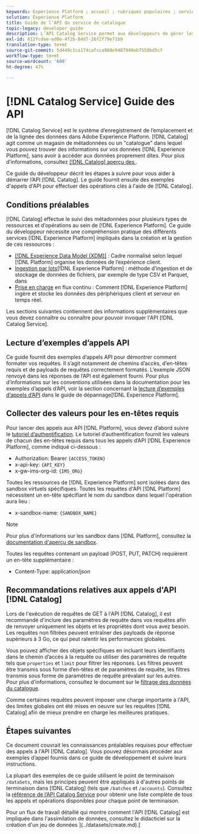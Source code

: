 ```yaml
---
keywords: Experience Platform ; accueil ; rubriques populaires ; service catalogue ; catalogue ; service catalogue ; Catalogue
solution: Experience Platform
title: Guide de l’API du service de catalogue
topic-legacy: developer guide
description: L’API Catalog Service permet aux développeurs de gérer les métadonnées de jeux de données dans Adobe Experience Platform. Suivez ce guide pour savoir comment effectuer des opérations clés à l’aide de l’API.
exl-id: 812fcdae-ed0e-4f2b-84d7-26f2f79e71b9
translation-type: tm+mt
source-git-commit: 5d449c1ca174cafcca988e9487940eb7550bd5cf
workflow-type: tm+mt
source-wordcount: '600'
ht-degree: 47%

---
```


# [!DNL Catalog Service] Guide des API

[!DNL Catalog Service] est le système d’enregistrement de l’emplacement et de la lignée des données dans Adobe Experience Platform. [!DNL Catalog] agit comme un magasin de métadonnées ou un &quot;catalogue&quot; dans lequel vous pouvez trouver des informations sur vos données  [!DNL Experience Platform], sans avoir à accéder aux données proprement dites. Pour plus d’informations, consultez [[!DNL Catalog] aperçu des ](../home.md).

Ce guide du développeur décrit les étapes à suivre pour vous aider à démarrer l’API [!DNL Catalog]. Le guide fournit ensuite des exemples d&#39;appels d&#39;API pour effectuer des opérations clés à l&#39;aide de [!DNL Catalog].

## Conditions préalables

[!DNL Catalog] effectue le suivi des métadonnées pour plusieurs types de ressources et d’opérations au sein de  [!DNL Experience Platform]. Ce guide du développeur nécessite une compréhension pratique des différents services [!DNL Experience Platform] impliqués dans la création et la gestion de ces ressources :

* [[!DNL Experience Data Model (XDM)]](../../xdm/home.md) : Cadre normalisé selon lequel [!DNL Platform] organise les données de l’expérience client.
* [Ingestion par lots](../../ingestion/batch-ingestion/overview.md)[!DNL Experience Platform] : méthode d’ingestion et de stockage de données de fichiers, par exemple de type CSV et Parquet, dans 
* [Prise en charge](../../ingestion/streaming-ingestion/overview.md) en flux continu : Comment  [!DNL Experience Platform] ingère et stocke les données des périphériques client et serveur en temps réel.

Les sections suivantes contiennent des informations supplémentaires que vous devez connaître ou connaître pour pouvoir invoquer l&#39;API [!DNL Catalog Service].

## Lecture d’exemples d’appels API

Ce guide fournit des exemples d’appels API pour démontrer comment formater vos requêtes. Il s’agit notamment de chemins d’accès, d’en-têtes requis et de payloads de requêtes correctement formatés. L’exemple JSON renvoyé dans les réponses de l’API est également fourni. Pour plus d’informations sur les conventions utilisées dans la documentation pour les exemples d’appels d’API, voir la section concernant la [lecture d’exemples d’appels d’API](../../landing/troubleshooting.md#how-do-i-format-an-api-request) dans le guide de dépannage[!DNL Experience Platform].

## Collecter des valeurs pour les en-têtes requis

Pour lancer des appels aux API [!DNL Platform], vous devez d’abord suivre le [tutoriel d’authentification](https://www.adobe.com/go/platform-api-authentication-en). Le tutoriel d’authentification fournit les valeurs de chacun des en-têtes requis dans tous les appels d’API [!DNL Experience Platform], comme indiqué ci-dessous :

* Authorization: Bearer `{ACCESS_TOKEN}`
* x-api-key: `{API_KEY}`
* x-gw-ims-org-id: `{IMS_ORG}`

Toutes les ressources de [!DNL Experience Platform] sont isolées dans des sandbox virtuels spécifiques. Toutes les requêtes d&#39;API [!DNL Platform] nécessitent un en-tête spécifiant le nom du sandbox dans lequel l&#39;opération aura lieu :

* x-sandbox-name: `{SANDBOX_NAME}`

>[!NOTE]
>
>Pour plus d&#39;informations sur les sandbox dans [!DNL Platform], consultez la [documentation d&#39;aperçu de sandbox](../../sandboxes/home.md).

Toutes les requêtes contenant un payload (POST, PUT, PATCH) requièrent un en-tête supplémentaire :

* Content-Type: application/json

## Recommandations relatives aux appels d&#39;API [!DNL Catalog]

Lors de l&#39;exécution de requêtes de GET à l&#39;API [!DNL Catalog], il est recommandé d&#39;inclure des paramètres de requête dans vos requêtes afin de renvoyer uniquement les objets et les propriétés dont vous avez besoin. Les requêtes non filtrées peuvent entraîner des payloads de réponse supérieurs à 3 Go, ce qui peut ralentir les performances globales.

Vous pouvez afficher des objets spécifiques en incluant leurs identifiants dans le chemin d’accès à la requête ou utiliser des paramètres de requête tels que `properties` et `limit` pour filtrer les réponses. Les filtres peuvent être transmis sous forme d’en-têtes et de paramètres de requête, les filtres transmis sous forme de paramètres de requête prévalant sur les autres. Pour plus d’informations, consultez le document sur le [filtrage des données du catalogue](filter-data.md).

Comme certaines requêtes peuvent imposer une charge importante à l&#39;API, des limites globales ont été mises en oeuvre sur les requêtes [!DNL Catalog] afin de mieux prendre en charge les meilleures pratiques.

## Étapes suivantes

Ce document couvrait les connaissances préalables requises pour effectuer des appels à l&#39;API [!DNL Catalog]. Vous pouvez désormais procéder aux exemples d’appel fournis dans ce guide de développement et suivre leurs instructions.

La plupart des exemples de ce guide utilisent le point de terminaison `/dataSets`, mais les principes peuvent être appliqués à d&#39;autres points de terminaison dans [!DNL Catalog] (tels que `/batches` et `/accounts`). Consultez la [référence de l’API Catalog Service](https://www.adobe.io/apis/experienceplatform/home/api-reference.html#!acpdr/swagger-specs/catalog.yaml) pour obtenir une liste complète de tous les appels et opérations disponibles pour chaque point de terminaison.

Pour un flux de travail détaillé qui montre comment l&#39;API [!DNL Catalog] est impliquée dans l&#39;assimilation de données, consultez le didacticiel sur la création d&#39;un jeu de données ](../datasets/create.md).[
